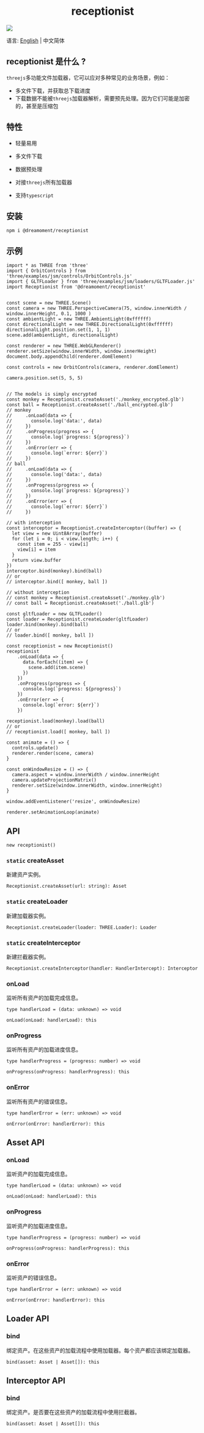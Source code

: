 <h1 align="center">receptionist</h1>

![](/docs/flow.drawio.png)

语言: [English](README.md) | 中文简体

## receptionist 是什么 ?

`threejs`多功能文件加载器，它可以应对多种常见的业务场景，例如：
- 多文件下载，并获取总下载进度
- 下载数据不能被`threejs`加载器解析，需要预先处理。因为它们可能是加密的，甚至是压缩包

## 特性

- 轻量易用

- 多文件下载

- 数据预处理

- 对接`threejs`所有加载器

- 支持`typescript`

## 安装

```
npm i @dreamoment/receptionist
```

## 示例

```
import * as THREE from 'three'
import { OrbitControls } from 'three/examples/jsm/controls/OrbitControls.js'
import { GLTFLoader } from 'three/examples/jsm/loaders/GLTFLoader.js'
import Receptionist from '@dreamoment/receptionist'


const scene = new THREE.Scene()
const camera = new THREE.PerspectiveCamera(75, window.innerWidth / window.innerHeight, 0.1, 1000 )
const ambientLight = new THREE.AmbientLight(0xffffff)
const directionalLight = new THREE.DirectionalLight(0xffffff)
directionalLight.position.set(1, 1, 1)
scene.add(ambientLight, directionalLight)

const renderer = new THREE.WebGLRenderer()
renderer.setSize(window.innerWidth, window.innerHeight)
document.body.appendChild(renderer.domElement)

const controls = new OrbitControls(camera, renderer.domElement)

camera.position.set(5, 5, 5)


// The models is simply encrypted
const monkey = Receptionist.createAsset('./monkey_encrypted.glb')
const ball = Receptionist.createAsset('./ball_encrypted.glb')
// monkey
//     .onLoad(data => {
//       console.log('data:', data)
//     })
//     .onProgress(progress => {
//       console.log(`progress: ${progress}`)
//     })
//     .onError(err => {
//       console.log(`error: ${err}`)
//     })
// ball
//     .onLoad(data => {
//       console.log('data:', data)
//     })
//     .onProgress(progress => {
//       console.log(`progress: ${progress}`)
//     })
//     .onError(err => {
//       console.log(`error: ${err}`)
//     })

// with interception
const interceptor = Receptionist.createInterceptor((buffer) => {
  let view = new Uint8Array(buffer)
  for (let i = 0; i < view.length; i++) {
    const item = 255 - view[i]
    view[i] = item
  }
  return view.buffer
})
interceptor.bind(monkey).bind(ball)
// or
// interceptor.bind([ monkey, ball ])

// without interception
// const monkey = Receptionist.createAsset('./monkey.glb')
// const ball = Receptionist.createAsset('./ball.glb')

const gltfLoader = new GLTFLoader()
const loader = Receptionist.createLoader(gltfLoader)
loader.bind(monkey).bind(ball)
// or
// loader.bind([ monkey, ball ])

const receptionist = new Receptionist()
receptionist
    .onLoad(data => {
      data.forEach((item) => {
        scene.add(item.scene)
      })
    })
    .onProgress(progress => {
      console.log(`progress: ${progress}`)
    })
    .onError(err => {
      console.log(`error: ${err}`)
    })

receptionist.load(monkey).load(ball)
// or
// receptionist.load([ monkey, ball ])

const animate = () => {
  controls.update()
  renderer.render(scene, camera)
}

const onWindowResize = () => {
  camera.aspect = window.innerWidth / window.innerHeight
  camera.updateProjectionMatrix()
  renderer.setSize(window.innerWidth, window.innerHeight)
}

window.addEventListener('resize', onWindowResize)

renderer.setAnimationLoop(animate)
```

## API

```
new receptionist()
```

### `static` createAsset

新建资产实例。

```
Receptionist.createAsset(url: string): Asset
```

### `static` createLoader

新建加载器实例。

```
Receptionist.createLoader(loader: THREE.Loader): Loader
```

### `static` createInterceptor

新建拦截器实例。

```
Receptionist.createInterceptor(handler: HandlerIntercept): Interceptor
```

### onLoad

监听所有资产的加载完成信息。

```
type handlerLoad = (data: unknown) => void

onLoad(onLoad: handlerLoad): this
```

### onProgress

监听所有资产的加载进度信息。

```
type handlerProgress = (progress: number) => void

onProgress(onProgress: handlerProgress): this
```

### onError

监听所有资产的错误信息。

```
type handlerError = (err: unknown) => void

onError(onError: handlerError): this
```

## Asset API

### onLoad

监听资产的加载完成信息。

```
type handlerLoad = (data: unknown) => void

onLoad(onLoad: handlerLoad): this
```

### onProgress

监听资产的加载进度信息。

```
type handlerProgress = (progress: number) => void

onProgress(onProgress: handlerProgress): this
```

### onError

监听资产的错误信息。

```
type handlerError = (err: unknown) => void

onError(onError: handlerError): this
```

## Loader API

### bind

绑定资产。在这些资产的加载流程中使用加载器。每个资产都应该绑定加载器。

```
bind(asset: Asset | Asset[]): this
```

## Interceptor API

### bind

绑定资产。是否要在这些资产的加载流程中使用拦截器。

```
bind(asset: Asset | Asset[]): this
```